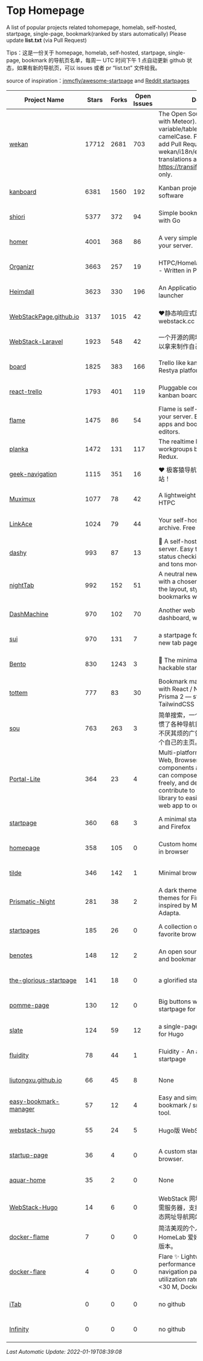 # Top Homepage
A list of popular projects related tohomepage, homelab, self-hosted, startpage, single-page, bookmark(ranked by stars automatically)
Please update **list.txt** (via Pull Request)

Tips：这是一份关于 homepage, homelab, self-hosted, startpage, single-page, bookmark 的导航页名单，每周一 UTC 时间下午 1 点自动更新 github 状态，如果有新的导航页，可以 issues 或者 pr “list.txt” 文件给我。

source of inspiration：[jnmcfly/awesome-startpage](https://github.com/jnmcfly/awesome-startpage) and [Reddit startpages](https://www.reddit.com/r/startpages/)

| Project Name | Stars | Forks | Open Issues | Description | Last Commit |
| ------------ | ----- | ----- | ----------- | ----------- | ----------- |
| [wekan](https://github.com/wekan/wekan) | 17712 | 2681 | 703 | The Open Source kanban (built with Meteor). Keep variable/table/field names camelCase. For translations, only add Pull Request changes to wekan/i18n/en.i18n.json , other translations are done at https://transifex.com/wekan/wekan only. | 2022-01-18 13:48:16 |
| [kanboard](https://github.com/kanboard/kanboard) | 6381 | 1560 | 192 | Kanban project management software | 2021-12-16 22:20:55 |
| [shiori](https://github.com/go-shiori/shiori) | 5377 | 372 | 94 | Simple bookmark manager built with Go | 2020-08-20 16:38:54 |
| [homer](https://github.com/bastienwirtz/homer) | 4001 | 368 | 86 | A very simple static homepage for your server. | 2021-12-23 15:41:59 |
| [Organizr](https://github.com/causefx/Organizr) | 3663 | 257 | 19 | HTPC/Homelab Services Organizer - Written in PHP | 2021-11-12 22:38:05 |
| [Heimdall](https://github.com/linuxserver/Heimdall) | 3623 | 330 | 196 | An Application dashboard and launcher | 2020-12-07 12:39:14 |
| [WebStackPage.github.io](https://github.com/WebStackPage/WebStackPage.github.io) | 3137 | 1015 | 42 | ❤️静态响应式网址导航网站 - webstack.cc | 2021-09-15 09:24:35 |
| [WebStack-Laravel](https://github.com/hui-ho/WebStack-Laravel) | 1923 | 548 | 42 | 一个开源的网址导航网站项目，您可以拿来制作自己的网址导航。 | 2020-08-13 13:51:56 |
| [board](https://github.com/RestyaPlatform/board) | 1825 | 383 | 166 | Trello like kanban board. Based on Restya platform. | 2021-12-11 07:48:39 |
| [react-trello](https://github.com/rcdexta/react-trello) | 1793 | 401 | 119 | Pluggable components to add a kanban board to your application | 2021-09-22 12:25:14 |
| [flame](https://github.com/pawelmalak/flame) | 1475 | 86 | 54 | Flame is self-hosted startpage for your server. Easily manage your apps and bookmarks with built-in editors. | 2022-01-08 13:49:07 |
| [planka](https://github.com/plankanban/planka) | 1472 | 131 | 117 | The realtime kanban board for workgroups built with React and Redux. | 2021-12-29 19:30:53 |
| [geek-navigation](https://github.com/geekape/geek-navigation) | 1115 | 351 | 16 | ❤️ 极客猿导航－独立开发者的导航站！ | 2021-09-29 08:02:06 |
| [Muximux](https://github.com/mescon/Muximux) | 1077 | 78 | 42 | A lightweight way to manage your HTPC | 2021-03-21 20:28:25 |
| [LinkAce](https://github.com/Kovah/LinkAce) | 1024 | 79 | 44 | Your self-hosted bookmark archive. Free and open source. | 2022-01-14 11:53:20 |
| [dashy](https://github.com/Lissy93/dashy) | 993 | 87 | 13 | 🚀 A self-hosted startpage for your server. Easy to use visual editor, status checking, widgets, themes and tons more! | 2022-01-19 00:12:34 |
| [nightTab](https://github.com/zombieFox/nightTab) | 992 | 152 | 51 | A neutral new tab page accented with a chosen colour. Customise the layout, style, background and bookmarks with nightTab. | 2021-12-14 18:58:02 |
| [DashMachine](https://github.com/rmountjoy92/DashMachine) | 970 | 102 | 70 | Another web application bookmark dashboard, with fun features. | 2020-09-22 11:42:23 |
| [sui](https://github.com/jeroenpardon/sui) | 970 | 131 | 7 | a startpage for your server and / or new tab page | 2021-12-05 01:19:39 |
| [Bento](https://github.com/migueravila/Bento) | 830 | 1243 | 3 | 🍱 The minimalist, elegant and hackable startpage. | 2022-01-02 05:22:04 |
| [tottem](https://github.com/poulainv/tottem) | 777 | 83 | 30 | Bookmark manager on steroid built with React / NextJs / Apollo Tools / Prisma 2 — styled with TailwindCSS 🌱🎺 | 2020-05-13 14:19:21 |
| [sou](https://github.com/5iux/sou) | 763 | 263 | 3 | 简单搜索，一个简单的前端界面。用惯了各种导航首页，满屏幕尽是各种不厌其烦的广告和资讯；尝试自己写个自己的主页。 | 2021-08-02 14:31:55 |
| [Portal-Lite](https://github.com/Privoce/Portal-Lite) | 364 | 23 | 4 | Multi-platform Personalized Portal: Web, Browser Extension. All components are web apps--users can compose their own Portal freely, and developers can contribute to the Privoce Web App library to easily incorporate their web app to our Portal. | 2021-09-09 01:19:29 |
| [startpage](https://github.com/deepjyoti30/startpage) | 360 | 68 | 3 | A minimal starpage for Chrome and Firefox | 2021-04-24 13:57:31 |
| [homepage](https://github.com/Jaredk3nt/homepage) | 358 | 105 | 0 | Custom homepage for use locally in browser | 2020-12-02 18:26:15 |
| [tilde](https://github.com/cadejscroggins/tilde) | 346 | 142 | 1 | Minimal browser startpage. | 2021-08-30 16:56:46 |
| [Prismatic-Night](https://github.com/3r3bu5x9/Prismatic-Night) | 281 | 38 | 2 | A dark themed startpage and dark themes for Firefox and Linux inspired by Material design and Adapta. | 2021-03-24 11:53:07 |
| [startpages](https://github.com/grtcdr/startpages) | 185 | 26 | 0 | A collection of startpages for your favorite browser. | 2022-01-02 11:41:04 |
| [benotes](https://github.com/fr0tt/benotes) | 148 | 12 | 2 | An open source self hosted notes and bookmarks taking web app. | 2021-12-12 10:59:42 |
| [the-glorious-startpage](https://github.com/manilarome/the-glorious-startpage) | 141 | 18 | 0 | a glorified startpage | 2020-08-18 03:50:09 |
| [pomme-page](https://github.com/kikiklang/pomme-page) | 130 | 12 | 0 | Big buttons with easy click startpage for a browser.  | 2021-10-15 07:45:22 |
| [slate](https://github.com/gesquive/slate) | 124 | 59 | 12 | a single-page speed-dial theme for Hugo | 2021-07-02 03:24:02 |
| [fluidity](https://github.com/PrettyCoffee/fluidity) | 78 | 44 | 1 | Fluidity - An accordion based startpage | 2021-04-24 16:17:25 |
| [liutongxu.github.io](https://github.com/liutongxu/liutongxu.github.io) | 66 | 45 | 8 | None | 2022-01-18 11:00:54 |
| [easy-bookmark-manager](https://github.com/devimust/easy-bookmark-manager) | 57 | 12 | 4 | Easy and simple self-hosted bookmark / snippet management tool. | 2018-05-05 00:31:43 |
| [webstack-hugo](https://github.com/iplaycode/webstack-hugo) | 55 | 24 | 5 | Hugo版 WebStack 主题 Demo | 2021-08-02 09:49:40 |
| [startup-page](https://github.com/timothypholmes/startup-page) | 36 | 4 | 0 | A custom startup page for your browser.  | 2021-06-12 13:07:00 |
| [aquar-home](https://github.com/firemakergk/aquar-home) | 35 | 2 | 0 | None | 2021-12-29 14:40:21 |
| [WebStack-Hugo](https://github.com/shenweiyan/WebStack-Hugo) | 14 | 6 | 0 | WebStack 网址导航 Hugo 主题，无需服务器，支持导航一键配置的纯静态网址导航网站。 | 2021-12-23 07:48:11 |
| [docker-flame](https://github.com/soulteary/docker-flame) | 7 | 0 | 0 | 简洁美观的个人启动页，适用于 HomeLab 爱好者的中文化的自部署版本。 | 2022-01-19 08:09:09 |
| [docker-flare](https://github.com/soulteary/docker-flare) | 4 | 0 | 0 | Flare ✨ Lightweight, high performance and fast self-hosted navigation pages, resource utilization rate is <1% CPU, MEM <30 M, Docker Image ~10M | 2022-01-19 08:28:07 |
| [iTab](https://www.itab.link/) | 0 | 0 | 0 | no github | 2006-01-02 03:04:05 |
| [Infinity](https://en.infinitynewtab.com/) | 0 | 0 | 0 | no github | 2006-01-02 03:04:05 |

*Last Automatic Update: 2022-01-19T08:39:08*